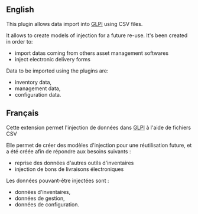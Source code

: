 ## English

This plugin allows data import into [GLPI](http://glpi-project.org) using CSV files.

It allows to create models of injection for a future re-use. It's been created in order to:

- import datas coming from others asset management softwares
- inject electronic delivery forms

Data to be imported using the plugins are:

- inventory data,
- management data,
- configuration data.

## Français

Cette extension permet l'injection de données dans [GLPI](http://glpi-project.org) à l'aide de fichiers CSV

Elle permet de créer des modèles d'injection pour une réutilisation future, et a été créée afin de répondre aux besoins suivants :

- reprise des données d'autres outils d'inventaires
- injection de bons de livraisons électroniques

Les données pouvant-être injectées sont :

- données d'inventaires,
- données de gestion,
- données de configuration.

